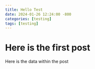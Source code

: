 ```yaml
---
title: Hello Test
date: 2024-01-26 12:24:00 -800
categories: [testing]
tags: [testing]
---
```


# Here is the first post

Here is the data within the post